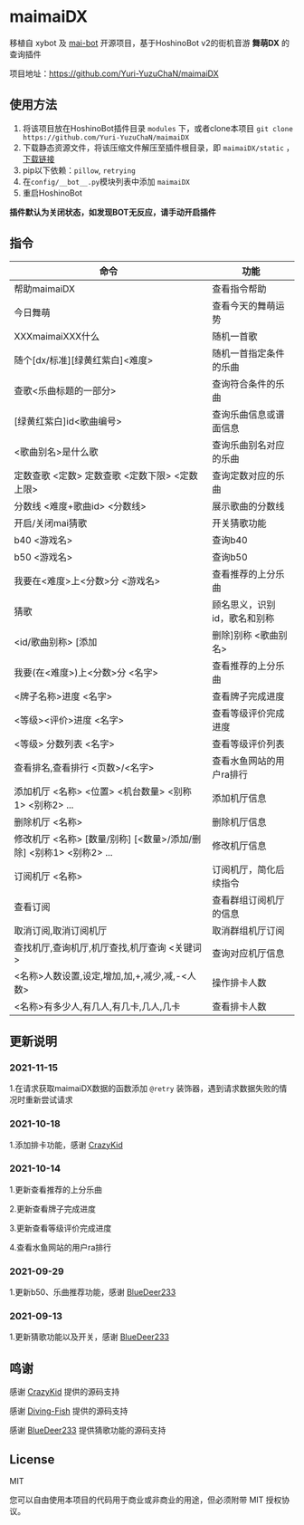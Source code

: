 # maimaiDX

移植自 xybot 及 [mai-bot](https://github.com/Diving-Fish/mai-bot) 开源项目，基于HoshinoBot v2的街机音游 **舞萌DX** 的查询插件

项目地址：https://github.com/Yuri-YuzuChaN/maimaiDX

## 使用方法

1. 将该项目放在HoshinoBot插件目录 `modules` 下，或者clone本项目 `git clone https://github.com/Yuri-YuzuChaN/maimaiDX`
2. 下载静态资源文件，将该压缩文件解压至插件根目录，即 `maimaiDX/static` ，[下载链接](https://www.diving-fish.com/maibot/static.zip)
3. pip以下依赖：`pillow`, `retrying`
4. 在`config/__bot__.py`模块列表中添加 `maimaiDX`
5. 重启HoshinoBot

**插件默认为关闭状态，如发现BOT无反应，请手动开启插件**

## 指令

| 命令                                           | 功能                         |
| ---------------------------------------------- | ---------------------------- |
| 帮助maimaiDX                                   | 查看指令帮助                 |
| 今日舞萌                                       | 查看今天的舞萌运势           |
| XXXmaimaiXXX什么                               | 随机一首歌                   |
| 随个[dx/标准][绿黄红紫白]<难度>                | 随机一首指定条件的乐曲       |
| 查歌<乐曲标题的一部分>                         | 查询符合条件的乐曲           |
| [绿黄红紫白]id<歌曲编号>                       | 查询乐曲信息或谱面信息       |
| <歌曲别名>是什么歌                             | 查询乐曲别名对应的乐曲       |
| 定数查歌 <定数> 定数查歌 <定数下限> <定数上限> | 查询定数对应的乐曲           |
| 分数线 <难度+歌曲id> <分数线>                  | 展示歌曲的分数线             |
| 开启/关闭mai猜歌                               | 开关猜歌功能                 |
| b40 <游戏名>                                   | 查询b40                      |
| b50 <游戏名>                                   | 查询b50                      |
| 我要在<难度>上<分数>分 <游戏名>                | 查看推荐的上分乐曲           |
| 猜歌                                           | 顾名思义，识别id，歌名和别称 |
| <id/歌曲别称> [添加|删除]别称 <歌曲别名>       | 添加或删除歌曲别名           |
| 我要(在<难度>)上<分数>分 <名字>                | 查看推荐的上分乐曲           |
| <牌子名称>进度 <名字>                          | 查看牌子完成进度             |
| <等级><评价>进度 <名字>                        | 查看等级评价完成进度         |
| <等级> 分数列表 <名字>                          | 查看等级评价列表             |
| 查看排名,查看排行 <页数>/<名字>               | 查看水鱼网站的用户ra排行     |
|添加机厅 <名称> <位置> <机台数量> <别称1> <别称2> ... |添加机厅信息            |
|删除机厅 <名称>                                 | 删除机厅信息                 |
|修改机厅 <名称> [数量/别称] [<数量>/添加/删除] <别称1> <别称2> ... |修改机厅信息|
|订阅机厅 <名称>                                 | 订阅机厅，简化后续指令        |
|查看订阅                                        | 查看群组订阅机厅的信息       |
|取消订阅,取消订阅机厅                           | 取消群组机厅订阅             |
|查找机厅,查询机厅,机厅查找,机厅查询 <关键词>     | 查询对应机厅信息            |
|<名称>人数设置,设定,增加,加,+,减少,减,-<人数>   | 操作排卡人数                 |
|<名称>有多少人,有几人,有几卡,几人,几卡          | 查看排卡人数                 |

## 更新说明

### 2021-11-15

1.在请求获取maimaiDX数据的函数添加 `@retry` 装饰器，遇到请求数据失败的情况时重新尝试请求

### 2021-10-18

1.添加排卡功能，感谢 [CrazyKid](https://github.com/CrazyKidCN)

### 2021-10-14

1.更新查看推荐的上分乐曲

2.更新查看牌子完成进度

3.更新查看等级评价完成进度

4.查看水鱼网站的用户ra排行

### 2021-09-29

1.更新b50、乐曲推荐功能，感谢 [BlueDeer233](https://github.com/BlueDeer233) 

### 2021-09-13 

1.更新猜歌功能以及开关，感谢 [BlueDeer233](https://github.com/BlueDeer233) 


## 鸣谢

感谢 [CrazyKid](https://github.com/CrazyKidCN) 提供的源码支持

感谢 [Diving-Fish](https://github.com/Diving-Fish) 提供的源码支持

感谢 [BlueDeer233](https://github.com/BlueDeer233) 提供猜歌功能的源码支持

## License

MIT

您可以自由使用本项目的代码用于商业或非商业的用途，但必须附带 MIT 授权协议。
